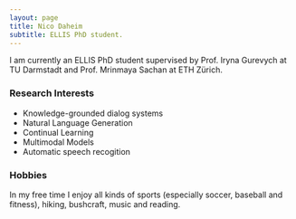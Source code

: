 ```yaml
---
layout: page
title: Nico Daheim
subtitle: ELLIS PhD student.
---
```


I am currently an ELLIS PhD student supervised by Prof. Iryna Gurevych at TU Darmstadt and Prof. Mrinmaya Sachan at ETH Zürich.

### Research Interests

<ul>
  <li>Knowledge-grounded dialog systems</li>
  <li>Natural Language Generation</li>
  <li>Continual Learning</li>
  <li>Multimodal Models</li>
  <li>Automatic speech recogition</li>
</ul>

### Hobbies

In my free time I enjoy all kinds of sports (especially soccer, baseball and fitness), hiking, bushcraft, music and reading.
